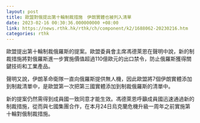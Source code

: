 ```yaml
---
layout: post
title: 歐盟對俄提出第十輪制裁措施　伊朗實體也被列入清單
date: 2023-02-16 00:30:36.000000000 +08:00
link: https://news.rthk.hk/rthk/ch/component/k2/1688062-20230216.htm
categories: rthk
---
```


歐盟提出第十輪制裁俄羅斯的提案。歐盟委員會主席馮德萊恩在聲明中說，新的制裁措施將對俄羅斯進一步實施價值超過110億歐元的出口禁令，防止俄羅斯獲得關鍵技術和工業產品。

聲明又說，伊朗革命衛隊一直向俄羅斯提供無人機，因此歐盟將7個伊朗實體添加到制裁清單中，是歐盟第一次把第三國實體添加到制裁俄羅斯的清單中。

新的提案仍然需得到成員國一致同意才能生效。馮德萊恩呼籲成員國迅速通過新的制裁措施，從而與七國集團合作，在本月24日烏克蘭危機升級一周年之前實施第十輪對俄制裁措施。
